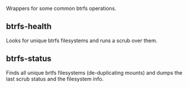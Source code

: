 Wrappers for some common btrfs operations.

## btrfs-health

Looks for unique btrfs filesystems and runs a scrub over them.

## btrfs-status

Finds all unique brtfs filesystems (de-duplicating mounts) and dumps
the last scrub status and the filesystem info. 
